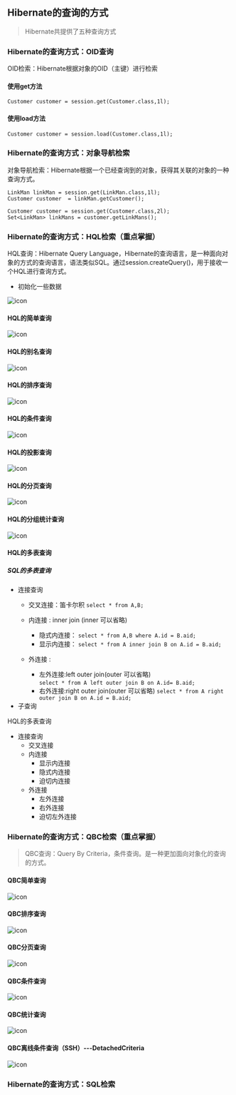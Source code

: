 ## Hibernate的查询的方式  

>Hibernate共提供了五种查询方式  
   

### Hibernate的查询方式：OID查询   
     
OID检索：Hibernate根据对象的OID（主键）进行检索
     
#### 使用get方法   

	Customer customer = session.get(Customer.class,1l);
   
#### 使用load方法   

	Customer customer = session.load(Customer.class,1l);
   
### Hibernate的查询方式：对象导航检索   
   
对象导航检索：Hibernate根据一个已经查询到的对象，获得其关联的对象的一种查询方式。    

	LinkMan linkMan = session.get(LinkMan.class,1l);
	Customer customer  = linkMan.getCustomer();
	
	Customer customer = session.get(Customer.class,2l);
	Set<LinkMan> linkMans = customer.getLinkMans();
     
### Hibernate的查询方式：HQL检索（重点掌握）   
    
HQL查询：Hibernate Query Language，Hibernate的查询语言，是一种面向对象的方式的查询语言，语法类似SQL。通过session.createQuery()，用于接收一个HQL进行查询方式。   
    
* 初始化一些数据   

![icon](img/04-img01-hibernate.png)     
   
#### HQL的简单查询  
  
![icon](img/04-img02-hibernate.png)     
   
#### HQL的别名查询  

![icon](img/04-img03-hibernate.png)    
   
#### HQL的排序查询   
   
![icon](img/04-img04-hibernate.png)    
   
#### HQL的条件查询   
   
![icon](img/04-img05-hibernate.png)    
    
#### HQL的投影查询   
   
![icon](img/04-img06-hibernate.png)      
   
#### HQL的分页查询   
    
![icon](img/04-img07-hibernate.png)      
   
#### HQL的分组统计查询   
   
![icon](img/04-img08-hibernate.png)    
   
#### HQL的多表查询   
   
##### SQL的多表查询  

* 连接查询
	* 交叉连接：笛卡尔积 `select * from A,B;`  

	* 内连接 : inner join (inner 可以省略)  
		* 隐式内连接： `select * from A,B where A.id = B.aid;`  
		* 显示内连接： `select * from A inner join B on A.id = B.aid;`
	* 外连接	:
		* 左外连接:left outer join(outer 可以省略)  
			`select * from A left outer join B on A.id= B.aid;`
		* 右外连接:right outer join(outer 可以省略)
			`select * from A right outer join B on A.id = B.aid;`
* 子查询

  
HQL的多表查询  

* 连接查询  
	* 交叉连接
	* 内连接
		* 显示内连接
		* 隐式内连接
		* 迫切内连接
	* 外连接
		* 左外连接
		* 右外连接
		* 迫切左外连接   



### Hibernate的查询方式：QBC检索（重点掌握）      
     
>QBC查询：Query By Criteria，条件查询。是一种更加面向对象化的查询的方式。  

#### QBC简单查询
   
![icon](img/04-img09-hibernate.png)   
   
#### QBC排序查询  
   
![icon](img/04-img10-hibernate.png)   
   
#### QBC分页查询   
   
![icon](img/04-img11-hibernate.png)    
   
#### QBC条件查询    
   
![icon](img/04-img12-hibernate.png)    
   
#### QBC统计查询   
   
![icon](img/04-img13-hibernate.png)    
   
#### QBC离线条件查询（SSH）---DetachedCriteria  
   
![icon](img/04-img14-hibernate.png)    
   
### Hibernate的查询方式：SQL检索   
    
    
   
